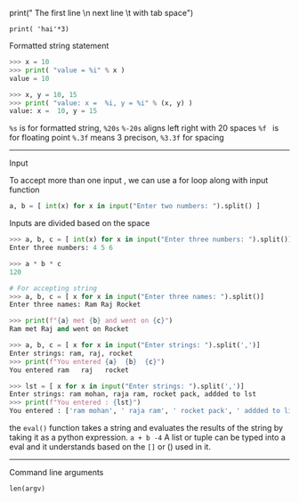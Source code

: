 
print(" The first line \n next line \t with tab space")

`print( 'hai'*3) `

Formatted string statement
```python
>>> x = 10
>>> print( "value = %i" % x ) 
value = 10

>>> x, y = 10, 15
>>> print( "value: x =  %i, y = %i" % (x, y) ) 
value: x =  10, y = 15
```
`%s` is for formatted string,  `%20s`  `%-20s` aligns left right with 20 spaces
`%f ` is for floating point  `%.3f` means 3 precison, `%3.3f` for spacing 



___

Input

To accept more than one input , we can use a for loop along with input function
```python
a, b = [ int(x) for x in input("Enter two numbers: ").split() ]
```
Inputs are divided based on the space

```python
>>> a, b, c = [ int(x) for x in input("Enter three numbers: ").split()]
Enter three numbers: 4 5 6

>>> a * b * c
120

# For accepting string
>>> a, b, c = [ x for x in input("Enter three names: ").split()]
Enter three names: Ram Raj Rocket

>>> print(f"{a} met {b} and went on {c}")
Ram met Raj and went on Rocket
```

```python
>>> a, b, c = [ x for x in input("Enter strings: ").split(',')]
Enter strings: ram, raj, rocket
>>> print(f"You entered {a}  {b}  {c}")
You entered ram   raj   rocket

>>> lst = [ x for x in input("Enter strings: ").split(',')]
Enter strings: ram mohan, raja ram, rocket pack, addded to lst
>>> print(f"You entered : {lst}")
You entered : ['ram mohan', ' raja ram', ' rocket pack', ' addded to list']

```


the `eval()` function takes a string and evaluates the results of the string by taking it as a python expression. `a + b -4`
A list or tuple can be typed into a eval and it understands based on the `[]` or () used in it.


___

Command line arguments

`len(argv)`